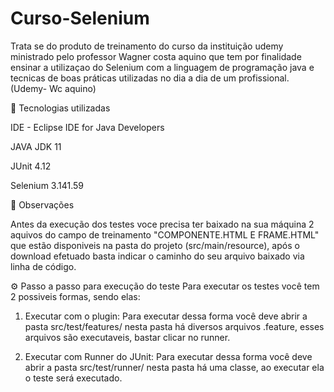 # Curso-Selenium

Trata se do produto de treinamento do curso da instituição udemy ministrado pelo professor Wagner costa aquino que tem por finalidade ensinar a utilizaçao do Selenium com a linguagem de programação java e tecnicas de boas práticas utilizadas no dia a dia de um profissional. (Udemy- Wc aquino)


🤖 Tecnologias utilizadas

IDE - Eclipse IDE for Java Developers

JAVA JDK 11

JUnit 4.12

Selenium 3.141.59

🔎 Observações

Antes da execução dos testes voce precisa ter baixado na sua máquina 2 aquivos do campo de treinamento "COMPONENTE.HTML E FRAME.HTML" que estão disponiveis na pasta do projeto (src/main/resource), após o download efetuado basta indicar o caminho do seu arquivo baixado via linha de código.

⚙️ Passo a passo para execução do teste
Para executar os testes você tem 2 possiveis formas, sendo elas:

1. Executar com o plugin: Para executar dessa forma você deve abrir a pasta src/test/features/ nesta pasta há diversos arquivos .feature, esses arquivos são executaveis, bastar clicar no runner.

2. Executar com Runner do JUnit: Para executar dessa forma você deve abrir a pasta src/test/runner/ nesta pasta há uma classe, ao executar ela o teste será executado.
